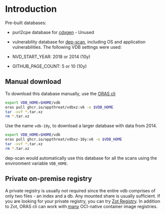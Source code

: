 # Introduction

Pre-built databases:

- purl2cpe database for [cdxgen](https://github.com/CycloneDX/cdxgen) - Unused
- vulnerability database for [dep-scan](https://github.com/AppThreat/dep-scan), including OS and application vulnerabilities. The following VDB settings were used:

- NVD_START_YEAR: 2018 or 2014 (10y)
- GITHUB_PAGE_COUNT: 5 or 10 (10y)

## Manual download

To download this database manually, use the [ORAS cli](https://oras.land/cli/)

```bash
export VDB_HOME=$HOME/vdb
oras pull ghcr.io/appthreat/vdbxz:v6 -o $VDB_HOME
tar -xvf *.tar.xz
rm *.tar.xz
```

Use the name `vdb-10y`, to download a larger database with data from 2014.

```bash
export VDB_HOME=$HOME/vdb
oras pull ghcr.io/appthreat/vdbxz-10y:v6 -o $VDB_HOME
tar -xvf *.tar.xz
rm *.tar.xz
```

dep-scan would automatically use this database for all the scans using the environment variable `VDB_HOME`.

## Private on-premise registry

A private registry is usually not required since the entire vdb comprises of only two files - an index and a db. Any mounted share is usually sufficient. If you are looking for your private registry, you can try [Zot Registry](https://zotregistry.io/v1.4.3/). In addition to Zot, ORAS cli can work with [many](https://oras.land/docs/adopters) OCI-native container image registries.
